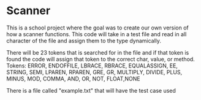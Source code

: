 # Scanner
This is a school project where the goal was to create our own version of how a scanner functions. 
This code will take in a test file and read in all character of the file and assign them to the type dynamically. 

There will be 23 tokens that is searched for in the file and if that token is found the code will assign that token to the correct char, value, or method.
Tokens:
ERROR, ENDOFFILE, LBRACE, RBRACE, EQUALASSIGN, EE, STRING, SEMI, LPAREN, RPAREN, GRE, GR, MULTIPLY, DIVIDE, PLUS, MINUS, MOD, COMMA, AND, OR, NOT, FLOAT,NONE

There is a file called "example.txt" that will have the test case used
